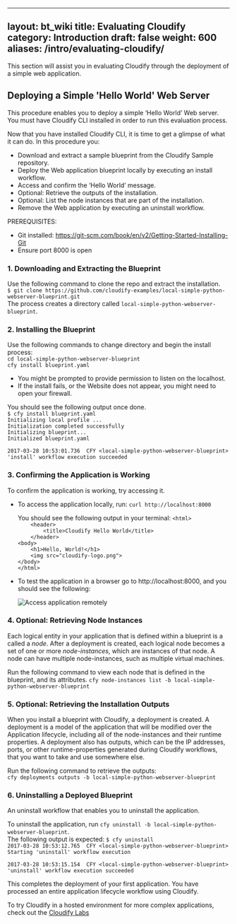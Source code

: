 
---
layout: bt_wiki
title: Evaluating Cloudify
category: Introduction
draft: false
weight: 600
aliases: /intro/evaluating-cloudify/
---
This section will assist you in evaluating Cloudify through the deployment of a simple web application.

## Deploying a Simple 'Hello World' Web Server

This procedure enables you to deploy a simple ‘Hello World’ Web server. You must have Cloudify CLI installed in order to run this evaluation process.

Now that you have installed Cloudify CLI, it is time to get a glimpse of what it can do. In this procedure you:

* Download and extract a sample blueprint from the Cloudify Sample repository.
* Deploy the Web application blueprint locally by executing an install workflow.
* Access and confirm the ‘Hello World’ message.
* Optional: Retrieve the outputs of the installation.
* Optional: List the node instances that are part of the installation.
* Remove the Web application by executing an uninstall workflow.

PREREQUISITES:

* Git installed: https://git-scm.com/book/en/v2/Getting-Started-Installing-Git
* Ensure port 8000 is open

### 1. Downloading and Extracting the Blueprint

Use the following command to clone the repo and extract the installation.<br>
   ```$ git clone https://github.com/cloudify-examples/local-simple-python-webserver-blueprint.git```<br>
The process creates a directory called ```local-simple-python-webserver-blueprint```.

### 2. Installing the Blueprint

Use the following commands to change directory and begin the install process:<br> 
```cd local-simple-python-webserver-blueprint```<br>
```cfy install blueprint.yaml```

*  You might be prompted to provide permission to listen on the localhost.
*  If the install fails, or the Website does not appear, you might need to open your firewall.

You should see the following output once done.   
   ```$ cfy install blueprint.yaml```<br>
   ```Initializing local profile ...```<br>
   ```Initialization completed successfully```<br>
   ```Initializing blueprint...```<br>
   ```Initialized blueprint.yaml```<br>

   ```2017-03-28 10:53:01.736  CFY <local-simple-python-webserver-blueprint> 'install' workflow execution succeeded```

### 3. Confirming the Application is Working

To confirm the application is working, try accessing it.   
      
   * To access the application locally, run:
     ```curl http://localhost:8000```     
     
     You should see the following output in your terminal:
     ```<html>```    <br>
     ```    <header>```    <br>
     ```        <title>Cloudify Hello World</title>```<br>
     ```    </header>```<br>
     ```<body>```    <br>
     ```    <h1>Hello, World!</h1>```<br>
     ```    <img src="cloudify-logo.png">```<br>
     ```</body>```<br>
     ```</html>```

   * To test the application in a browser go to http://localhost:8000, and you should see the following:
     
     ![Access application remotely]( /images/intro/evaluation-simple-6.png )

### 4. Optional: Retrieving Node Instances

Each logical entity in your application that is defined within a blueprint is a called a _node_. After a deployment is created, each logical node becomes a set of one or more _node-instances_, which are instances of that node. A node can have multiple node-instances, such as multiple virtual machines.

Run the following command to view each node that is defined in the blueprint, and its attributes.
```cfy node-instances list -b local-simple-python-webserver-blueprint```

### 5. Optional: Retrieving the Installation Outputs

When you install a blueprint with Cloudify, a deployment is created. A deployment is a model of the application that will be modified over the Application lifecycle, including all of the node-instances and their runtime properties. A deployment also has outputs, which can be the IP addresses, ports, or other runtime-properties generated during Cloudify workflows, that you want to take and use somewhere else.

Run the following command to retrieve the outputs:<br>
```cfy deployments outputs -b local-simple-python-webserver-blueprint```

### 6. Uninstalling a Deployed Blueprint

An uninstall workflow that enables you to uninstall the application.

To uninstall the application, run ```cfy uninstall -b local-simple-python-webserver-blueprint```.<br> 
The following output is expected:
   ```$ cfy uninstall```<br>
   ```2017-03-28 10:53:12.765  CFY <local-simple-python-webserver-blueprint> Starting 'uninstall' workflow execution```<br>

   ```2017-03-28 10:53:15.154  CFY <local-simple-python-webserver-blueprint> 'uninstall' workflow execution succeeded```

This completes the deployment of your first application. You have processed an entire application lifecycle workflow using Cloudify.

To try Cloudify in a hosted environment for more complex applications, check out the [Cloudify Labs](https://cloudify.co/HostedCloudify)
